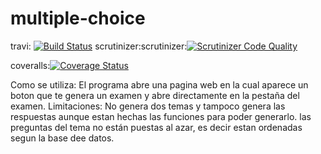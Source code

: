 # multiple-choice
travi: [![Build Status](https://travis-ci.org/giulianoregolo/multiple-choice.svg?branch=master)](https://travis-ci.org/giulianoregolo/multiple-choice)
scrutinizer:scrutinizer:[![Scrutinizer Code Quality](https://scrutinizer-ci.com/g/giulianoregolo/multiple-choice/badges/quality-score.png?b=master)](https://scrutinizer-ci.com/g/giulianoregolo/multiple-choice/?branch=master)

coveralls:[![Coverage Status](https://coveralls.io/repos/github/giulianoregolo/multiple-choice/badge.svg?branch=master)](https://coveralls.io/github/giulianoregolo/multiple-choice?branch=master)

Como se utiliza:
El programa abre una pagina web en la cual aparece un boton que te genera un examen y abre directamente en la pestaña del examen.
Limitaciones:
No genera dos temas y tampoco genera las respuestas aunque estan hechas las funciones para poder generarlo.
las preguntas del tema no están puestas al azar, es decir estan ordenadas segun la base dee datos.
